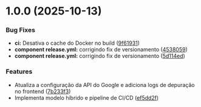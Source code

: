 # 1.0.0 (2025-10-13)


### Bug Fixes

* **ci:** Desativa o cache do Docker no build ([9f61931](https://github.com/CidQueiroz/SenseiDB/commit/9f61931a1980edc10c785438b6cb4ac72116667b))
* **component release.yml:** corrigindo fix de versionamento ([4538059](https://github.com/CidQueiroz/SenseiDB/commit/4538059ff09f3059d84fb0ae8b20f1e64b95ef84))
* **component release.yml:** corrigindo fix de versionamento ([5d114ed](https://github.com/CidQueiroz/SenseiDB/commit/5d114ed1b972ab27686e47b36b6b71fa8e75435f))


### Features

* Atualiza a configuração da API do Google e adiciona logs de depuração no frontend ([7b233f3](https://github.com/CidQueiroz/SenseiDB/commit/7b233f34df37182db60f919ff81f50de2bbf360f))
* Implementa modelo híbrido e pipeline de CI/CD ([ef5dd2f](https://github.com/CidQueiroz/SenseiDB/commit/ef5dd2f814f42a0961b1e2c8d0ef8efb3580f937))
